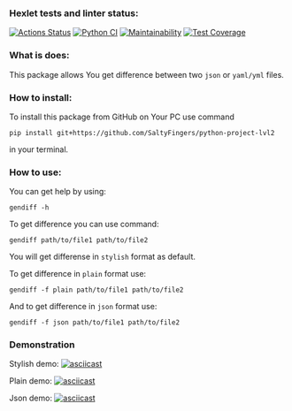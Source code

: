### Hexlet tests and linter status:
[![Actions Status](https://github.com/SaltyFingers/python-project-lvl2/workflows/hexlet-check/badge.svg)](https://github.com/SaltyFingers/python-project-lvl2/actions) [![Python CI](https://github.com/SaltyFingers/python-project-lvl2/actions/workflows/tests.yml/badge.svg)](https://github.com/SaltyFingers/python-project-lvl2/actions/workflows/tests.yml) [![Maintainability](https://api.codeclimate.com/v1/badges/bc4768616c2143e6fa4a/maintainability)](https://codeclimate.com/github/SaltyFingers/python-project-lvl2/maintainability) [![Test Coverage](https://api.codeclimate.com/v1/badges/bc4768616c2143e6fa4a/test_coverage)](https://codeclimate.com/github/SaltyFingers/python-project-lvl2/test_coverage)

### What is does:
This package allows You get difference between two ``json`` or ``yaml/yml`` files.

### How to install:
To install this package from GitHub on Your PC use command

    pip install git+https://github.com/SaltyFingers/python-project-lvl2

in your terminal.

### How to use:
You can get help by using:

    gendiff -h

To get difference you can use command:

    gendiff path/to/file1 path/to/file2

You will get differense in ``stylish`` format as default.

To get difference in ``plain`` format use:

    gendiff -f plain path/to/file1 path/to/file2

And to get difference in ``json`` format use:

    gendiff -f json path/to/file1 path/to/file2

### Demonstration

Stylish demo:
[![asciicast](https://asciinema.org/a/JM913EloUWzhUi4udFoZIOHTj.svg)](https://asciinema.org/a/JM913EloUWzhUi4udFoZIOHTj)

Plain demo:
[![asciicast](https://asciinema.org/a/qZBrOG4E7Gc1d0JG2rVzyjTIX.svg)](https://asciinema.org/a/qZBrOG4E7Gc1d0JG2rVzyjTIX)

Json demo:
[![asciicast](https://asciinema.org/a/Anep3jBkqvvxRMoB9cazCfLB9.svg)](https://asciinema.org/a/Anep3jBkqvvxRMoB9cazCfLB9)